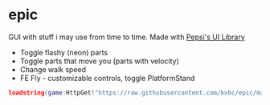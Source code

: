 # epic
GUI with stuff i may use from time to time. Made with [Pepsi's UI Library](https://v3rmillion.net/showthread.php?tid=1139856)
- Toggle flashy (neon) parts
- Toggle parts that move you (parts with velocity)
- Change walk speed
- FE Fly - customizable controls, toggle PlatformStand

```lua
loadstring(game:HttpGet("https://raw.githubusercontent.com/kvbc/epic/main/epic.lua", true))()
```
